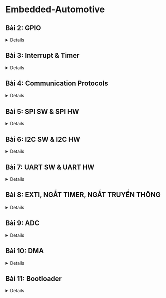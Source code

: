 # Embedded-Automotive
## Bài 2: GPIO
<details>
  
![GPIO](https://raw.githubusercontent.com/diephauthan/Embedded-Automotive/main/GPIO.jpg)

- Để sử dụng ngoại vi, luôn cấp clock cho ngoại vi. Mỗi ngoại vi trên STM32 được điều khiển bằng một bộ điều khiển riêng (ví dụ: GPIO, UART, SPI, I2C, etc.), và mỗi bộ điều khiển đều có một bit điều khiển clock riêng trong thanh ghi tương ứng.
- Sau khi đã bật tín hiệu clock cho ngoại vi, bước tiếp theo là cấu hình các chức năng và các thiết lập khác cho ngoại vi đó, tuỳ thuộc vào mục đích sử dụng của bạn. Cấu hình này thường bao gồm việc chọn chế độ hoạt động, cấu hình các chân GPIO, chọn tốc độ truyền dữ liệu, và các thiết lập khác liên quan đến nhu cầu cụ thể của ứng dụng.

Ví dụ, nếu bạn đang cấu hình một chân GPIO để làm chân đầu ra, bạn sẽ cần xác định các thông số như chế độ đầu ra (output mode), điện trở kéo lên hoặc kéo xuống (pull-up/pull-down), tốc độ đầu ra (output speed), và các thông số khác tùy thuộc vào yêu cầu của ứng dụng.

GPIO_InitTypeDef là một cấu trúc dữ liệu được sử dụng trong thư viện STM32 Standard Peripheral Firmware Library (ví dụ như trong file stm32f4xx_gpio.h) để cấu hình các chân GPIO trên vi điều khiển STM32. Cấu trúc này chứa các thông số cần thiết để cấu hình một chân GPIO, bao gồm:

GPIO_Pin: Định danh chân GPIO cần cấu hình. Đây thường là một hoặc kết hợp của các giá trị GPIO_Pin_x (trong đó x là số của chân GPIO) được định nghĩa trong thư viện STM32.

GPIO_Mode: Chế độ hoạt động của chân GPIO gồm 8 chế độ

**GPIO_Mode_AIN Analog Input**

- Chân GPIO được cấu hình làm đầu vào analog. Thường được sử dụng cho các chức năng như ADC (Analog to Digital Converter).

**GPIO_Mode_IN_FLOATING Floating Input**

- Chân GPIO được cấu hình làm đầu vào và ở trạng thái nổi (không pull-up hay pull-down). Điều này có nghĩa là chân không được kết nối cố định với mức cao (VDD) hoặc mức thấp (GND) thông qua điện trở.

**GPIO_Mode_IPD Input with Pull-down**

- Chân GPIO được cấu hình làm đầu vào với một điện trở pull-down nội bộ kích hoạt. Khi không có tín hiệu nào được áp dụng lên chân này, nó sẽ được kéo về mức thấp (GND).

**GPIO_Mode_IPU Input with Pull-up**
 
- Chân GPIO được cấu hình làm đầu vào với một điện trở pull-up nội bộ kích hoạt. Khi không có tín hiệu nào được áp dụng lên chân này, nó sẽ được kéo về mức cao (VDD).

**GPIO_Mode_Out_OD Open-drain Output**

- Chân GPIO được cấu hình làm đầu ra với chế độ open-drain. Trong chế độ này, chân có thể được kéo xuống mức thấp, nhưng để đạt được mức cao, cần một điện trở pull-up ngoài hoặc từ một nguồn khác.

**GPIO_Mode_Out_PP Push-pull Output**

- Chân GPIO được cấu hình làm đầu ra với chế độ push-pull. Trong chế độ này, chân có thể đạt được cả mức cao và mức thấp mà không cần bất kỳ phần cứng bổ sung nào.
 
**GPIO_Mode_AF_OD Alternate Function Open-drain**

- Chân GPIO được cấu hình để hoạt động trong một chức năng thay thế (như USART, I2C, etc.) và sử dụng chế độ open-drain.

 **GPIO_Mode_AF_PP Alternate Function Push-pull**

- Chân GPIO được cấu hình để hoạt động trong một chức năng thay thế và sử dụng chế độ push-pull.


GPIO_Speed: Tốc độ của chân GPIO, thường được thiết lập thành một trong các giá trị GPIO_Speed_xMHz (trong đó x là tốc độ truyền dẫn tối đa của chân GPIO).

Khi bạn muốn cấu hình một chân GPIO, bạn sẽ khai báo một biến kiểu GPIO_InitTypeDef và cung cấp các thông số cần thiết cho nó, sau đó chuyển nó cho hàm GPIO_Init để thực hiện việc cấu hình chân GPIO tương ứng.
</details>

## Bài 3: Interrupt & Timer
<details>
Ngắt là 1 sự kiện khẩn cấp xảy ra trong hay ngoài vi điều khiển. Nó yêu MCU phải dừng chương trình chính và thực thi chương trình ngắt.

**Độ ưu tiên**
Khi một ngắt ưu tiên cao hơn xảy ra trong khi một ngắt ưu tiên thấp hơn đang được xử lý, việc xử lý ngắt ưu tiên thấp hơn sẽ bị tạm dừng và ngắt ưu tiên cao hơn sẽ được xử lý. Khi ngắt ưu tiên cao hơn hoàn tất, việc xử lý ngắt ưu tiên thấp hơn sẽ tiếp tục. Điều này được gọi là lồng ngắt (interrupt nesting).

Nếu một ngắt ưu tiên thấp hơn xảy ra trong khi bộ xử lý đang xử lý ngắt ưu tiên cao hơn, ngắt ưu tiên thấp hơn sẽ bị để lại ở trạng thái chờ cho đến khi ngắt ưu tiên cao hơn hoàn tất.

Khi một ngắt xảy ra cùng mức ưu tiên với ngắt đang được xử lý, ngắt đang được xử lý sẽ được phép hoàn thành. Sau đó, quá trình xử lý ngắt tiếp theo sẽ bắt đầu. Trong trường hợp này, lồng ngắt cũng có thể xảy ra nếu ngắt hiện tại kích hoạt lại các ngắt ở cùng mức ưu tiên với nó. Nói cách khác, một ngắt có thể cho phép nó bị ngắt bởi các ngắt khác ở cùng mức ưu tiên.

**Mức và cạnh**
- Ngắt theo mức (Level-triggered interrupt):

Ngắt theo mức xảy ra khi tín hiệu ngắt giữ ở mức logic cao hoặc thấp (ví dụ: mức cao - logic 1 hoặc mức thấp - logic 0) trong một khoảng thời gian nhất định.
Miễn là tín hiệu ngắt giữ ở mức đó, ngắt sẽ tiếp tục được yêu cầu. Điều này có nghĩa là nếu một thiết bị ngoại vi giữ tín hiệu ngắt ở mức cao, CPU sẽ liên tục nhận biết yêu cầu ngắt cho đến khi tín hiệu đó được xóa.
Ví dụ: Một cảm biến nhiệt độ có thể kích hoạt ngắt mức cao khi nhiệt độ vượt quá một ngưỡng xác định và giữ ngắt đó cho đến khi nhiệt độ giảm xuống dưới ngưỡng.
- Ngắt theo cạnh (Edge-triggered interrupt):

Ngắt theo cạnh xảy ra khi tín hiệu ngắt thay đổi trạng thái từ mức logic này sang mức logic khác, ví dụ từ mức thấp sang mức cao (cạnh lên) hoặc từ mức cao sang mức thấp (cạnh xuống).
Ngắt chỉ được kích hoạt khi có sự chuyển đổi trạng thái, không phụ thuộc vào thời gian tín hiệu giữ ở mức đó. Điều này có nghĩa là ngắt chỉ xảy ra tại thời điểm chuyển đổi.
Ví dụ: Một nút nhấn có thể kích hoạt ngắt cạnh lên khi nút được nhấn (từ mức thấp lên mức cao) và không yêu cầu ngắt cho đến khi có lần nhấn tiếp theo.

Sự khác nhau chính:

Ngắt theo mức liên tục yêu cầu CPU xử lý ngắt miễn là điều kiện mức logic được duy trì.
Ngắt theo cạnh chỉ yêu cầu xử lý ngắt tại thời điểm chuyển đổi trạng thái và không yêu cầu ngắt liên tục.

Ứng dụng:

Ngắt theo mức thường được sử dụng cho các tình huống yêu cầu giám sát liên tục.
Ngắt theo cạnh thường được sử dụng cho các sự kiện ngắn hạn, chẳng hạn như phát hiện cạnh lên hoặc cạnh xuống trong các tín hiệu số.
</details>

## Bài 4: Communication Protocols
<details>
  
**SPI**
Là chuẩn giao tiếp nối tiếp đòng bộ. Có thể hoạt động ở chế độ song công (truyền - nhận cùng lúc). Sử dụng 4 dây giao tiếp (SCK, MOSI, MISO, CS)

SCK (Serial Clock): Thiết bị Master tạo xung tín hiệu SCK và cung cấp cho Slave. Xung này có chức năng giữ nhịp cho giao tiếp SPI. Mỗi nhịp trên chân SCK báo 1 bit dữ liệu đến hoặc đi → Quá trình ít bị lỗi và tốc độ truyền cao.

MISO (Master Input Slave Output): Tín hiệu tạo bởi thiết bị Slave và nhận bởi thiết bị Master. Đường MISO phải được kết nối giữa thiết bị Master và Slave.

MOSI (Master Output Slave Input): Tín hiệu tạo bởi thiết bị Master và nhận bởi thiết bị Slave. Đường MOSI phải được kết nối giữa thiết bị Master và Slave.

SS (Slave Select): Chọn thiết bị Slave cụ thể để giao tiếp. Để chọn Slave giao tiếp thiết bị Master chủ động kéo đường SS tương ứng xuống mức 0 (Low). Chân này đôi khi còn được gọi là CS (Chip Select). Chân SS của vi điều khiển (Master) có thể được người dùng tạo bằng cách cấu hình 1 chân GPIO bất kỳ chế độ Output.

SPI cho phép 1 MCU chủ giao tiếp với nhiều thiết bị tớ thông qua tín hiệu chọn thiết bị SS. Các thiết bị tớ chỉ có thể có 1 chân CS để nhận tín hiệu chọn này, tuy nhiên thiết bị chủ có thể có nhiều hơn 1 chân SS để chọn từng thiết bị muốn giao tiếp.
</details>

## Bài 5: SPI SW & SPI HW
<details>

</details>

## Bài 6: I2C SW & I2C HW
<details>

</details>

## Bài 7: UART SW & UART HW
<details>

</details>

## Bài 8: EXTI, NGẮT TIMER, NGẮT TRUYỀN THÔNG
<details>

**EXTI**
Để cấu hình được ngắt ngoài, cần xác định các chân sẽ dùng để ngắt ngoài, cấu hình GPIO cho chân tương ứng. Để sử dụng được ngắt ngoài, ngoài bật clock cho GPIO tương ứng cần bật thêm clock cho AFIO.

</details>

## Bài 9: ADC
<details>

**Analog to Digital Converter (ADC)** là một thiết bị hoặc mạch điện tử chuyển đổi tín hiệu analog thành tín hiệu digital. ADC cho phép các thiết bị kỹ thuật số làm việc với các tín hiệu từ thế giới thực như âm thanh, ánh sáng, nhiệt độ, và áp suất.

**Các khái niệm cơ bản**

**1. Tín hiệu Analog và Digital**
- Tín hiệu Analog: Là tín hiệu có giá trị thay đổi liên tục theo thời gian, ví dụ như điện áp, dòng điện, âm thanh.
- Tín hiệu Digital: Là tín hiệu chỉ có các giá trị rời rạc, thường là 0 và 1 trong hệ nhị phân.
**2. Quá trình chuyển đổi**
ADC thực hiện chuyển đổi qua ba bước chính:

**Lấy mẫu (Sampling):** Tín hiệu analog được lấy mẫu tại các khoảng thời gian giống nhau.
Giữ và chuyển đổi (Hold and Convert): Mỗi mẫu được giữ lại và chuyển đổi thành giá trị digital tương ứng.
Lượng tử hóa (Quantization): Giá trị analog được làm tròn đến giá trị digital gần nhất.
Các loại ADC
Có nhiều loại ADC khác nhau, mỗi loại có ưu và nhược điểm riêng:

1. Flash ADC
Nguyên lý: Sử dụng một mạng lưới các so sánh điện áp để chuyển đổi tín hiệu trong một bước duy nhất.
Ưu điểm: Tốc độ chuyển đổi rất nhanh.
Nhược điểm: Yêu cầu nhiều linh kiện hơn và tiêu thụ nhiều năng lượng.
2. Successive Approximation Register (SAR) ADC
Nguyên lý: Sử dụng một mạch so sánh để từng bước tìm ra giá trị digital tương ứng.
Ưu điểm: Tốc độ chuyển đổi vừa phải, độ chính xác cao.
Nhược điểm: Phức tạp hơn và có thể chậm hơn Flash ADC.
3. Sigma-Delta ADC
Nguyên lý: Sử dụng phương pháp lấy mẫu quá mức và lọc để đạt được độ chính xác cao.
Ưu điểm: Độ chính xác rất cao và tiêu thụ năng lượng thấp.
Nhược điểm: Tốc độ chuyển đổi chậm hơn so với các loại khác.
**Các thông số quan trọng của ADC**

**1. Độ phân giải (Resolution)**

**Định nghĩa:** là số bit dùng để mã hóa ADC.

**Ý nghĩa:** Độ phân giải càng cao, tín hiệu digital càng chính xác. Ví dụ, một ADC 8-bit có thể biểu diễn 256 mức tín hiệu khác nhau, trong khi một ADC 16-bit có thể biểu diễn 65536 mức.

**2. Tốc độ lấy mẫu (Sampling Rate)**
**Định nghĩa:** Là số lần ADC lấy mẫu tín hiệu analog mỗi giây, đo bằng Hertz (Hz).

**Ý nghĩa:** Tốc độ lấy mẫu càng cao, khả năng theo dõi tín hiệu nhanh và phức tạp càng tốt.

**3. Độ chính xác (Accuracy)**

**Định nghĩa:** Là mức độ chính xác của giá trị digital so với giá trị analog thực tế.

**Ý nghĩa:** Độ chính xác cao đảm bảo rằng tín hiệu digital gần đúng với tín hiệu analog gốc.

4. Dải động (Dynamic Range)
Định nghĩa: Là tỷ số giữa tín hiệu lớn nhất có thể đo và tín hiệu nhỏ nhất có thể đo.
Ý nghĩa: Dải động rộng giúp ADC có thể xử lý các tín hiệu với biên độ khác nhau mà không bị bão hòa.
</details>

## Bài 10: DMA
<details>

</details>

## Bài 11: Bootloader
<details>

**Flash** được sử dụng để lưu trữ dữ liệu mà khi mất điện, dữ liệu vẫn không bị mất đi. Việc đưa dữ liệu vào bộ nhớ có thể thông qua các phương thức giao tiếp được hỗ trợ bởi VĐK như I/Os, USB, CAN, UART, I2C, SPI,.. Hoặc chức năng In-application programming (IAP) cho phép người dùng lập trình lại bộ nhớ Flash trong khi chương trình đang chạy.

được tổ chức thành các trang (pages) và khối (blocks), với kích thước trang thường là 1 KB đến 2 KB tùy theo model. thường được dùng để lưu chương trình

bộ nhớ flash được chia thành 3 phần:
- vùng nhớ chứa chương trình hệ thống
- vùng nhớ chứa chương trình người dùng nạp
- vùng nhớ trống

**Quy trình xóa trang bộ nhớ flash**

**1. Đọc giá trị của thanh ghi khóa bộ nhớ flash (FLASH_CR_LOCK):**

Đầu tiên, kiểm tra xem bộ nhớ flash có bị khóa hay không bằng cách đọc giá trị của bit khóa trong thanh ghi điều khiển bộ nhớ flash (FLASH_CR).

**2.Kiểm tra bit khóa (FLASH_CR_LOCK = 1):**

Nếu bit khóa (FLASH_CR_LOCK) có giá trị bằng 1, nghĩa là bộ nhớ flash đang bị khóa và không thể thực hiện các thao tác ghi/xóa.

**3. Thực hiện quy trình mở khóa (Perform unlock sequence):**

Nếu bộ nhớ flash đang bị khóa, bạn cần thực hiện quy trình mở khóa để mở khóa bộ nhớ flash. Quy trình mở khóa thường bao gồm việc ghi các giá trị cụ thể vào các thanh ghi khóa để mở khóa bộ nhớ flash.

**4. Ghi giá trị 1 vào bit xóa trang (FLASH_CR_PER = 1):**

Sau khi mở khóa thành công, ghi giá trị 1 vào bit xóa trang (Page Erase bit - FLASH_CR_PER) trong thanh ghi điều khiển bộ nhớ flash (FLASH_CR).

**5. Ghi địa chỉ trang cần xóa vào thanh ghi địa chỉ flash (FAR - Flash Address Register):**

Ghi vào thanh ghi địa chỉ flash (FAR) một địa chỉ nằm trong trang cần xóa. Đây là cách chỉ định trang nào sẽ bị xóa.

**6. Ghi giá trị 1 vào bit khởi động (FLASH_CR_STRT = 1):**

Ghi giá trị 1 vào bit khởi động (Start bit - FLASH_CR_STRT) trong thanh ghi điều khiển bộ nhớ flash (FLASH_CR) để bắt đầu quá trình xóa trang.

**7. Kiểm tra bit bận (FLASH_SR_BSY = 1):**

Kiểm tra bit bận (Busy bit - FLASH_SR_BSY) trong thanh ghi trạng thái bộ nhớ flash (FLASH_SR). Nếu bit bận bằng 1, quá trình xóa trang đang diễn ra và bạn cần đợi cho đến khi bit này trở về 0, nghĩa là quá trình xóa đã hoàn tất.

**8. Xác nhận trang đã được xóa bằng cách đọc tất cả các địa chỉ trong trang:**

Sau khi bit bận trở về 0, xác nhận rằng trang đã được xóa thành công bằng cách đọc tất cả các địa chỉ trong trang. Thường thì tất cả các giá trị trong trang sẽ được đặt về giá trị mặc định (0xFF) sau khi xóa.

Flash có thể ghi 2bytes hoặc 4bytes, tuy nhiên mỗi lần xóa phải xóa cả Page.

**Quy trình ghi bộ nhớ flash**


</details>
